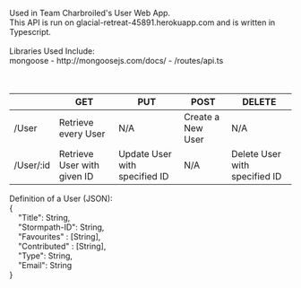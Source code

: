 <p>
Used in Team Charbroiled's User Web App.
<br>
This API is run on glacial-retreat-45891.herokuapp.com and is written in Typescript.<br>
<br>
Libraries Used Include:<br>
mongoose - http://mongoosejs.com/docs/ - /routes/api.ts<br>
<br>
<br>
</p>

|            | GET                          | PUT                            | POST               | DELETE                         |
|------------|------------------------------|--------------------------------|--------------------|--------------------------------|
| /User      |     Retrieve every User      |               N/A              | Create a New User  |               N/A              |
| /User/:id |  Retrieve User with given ID  | Update User with specified ID  |         N/A        | Delete User with specified ID  |

<p>
Definition of a User (JSON):<br>
{<br>
&nbsp;&nbsp;&nbsp; "Title": String,<br>
&nbsp;&nbsp;&nbsp; "Stormpath-ID": String,<br>
&nbsp;&nbsp;&nbsp; "Favourites" : [String],<br>
&nbsp;&nbsp;&nbsp; "Contributed" : [String],<br>
&nbsp;&nbsp;&nbsp; "Type": String,<br>
&nbsp;&nbsp;&nbsp; "Email": String<br>
}<br>
</p>